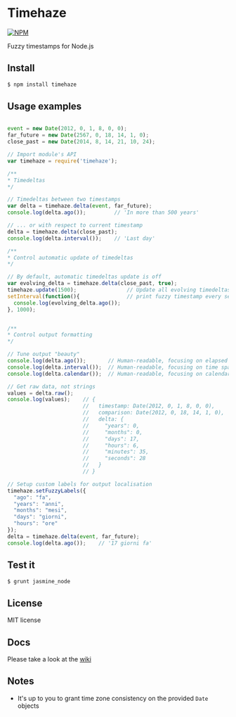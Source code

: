 Timehaze
========

[![NPM](https://nodei.co/npm/timehaze.png?downloads=true)](https://nodei.co/npm/timehaze/)

Fuzzy timestamps for Node.js

Install
-------
```bash
$ npm install timehaze
```

Usage examples
--------------
```js

event = new Date(2012, 0, 1, 8, 0, 0);
far_future = new Date(2567, 0, 18, 14, 1, 0);
close_past = new Date(2014, 8, 14, 21, 10, 24);

// Import module's API
var timehaze = require('timehaze');

/**
* Timedeltas
*/

// Timedeltas between two timestamps
var delta = timehaze.delta(event, far_future);
console.log(delta.ago());         // 'In more than 500 years'

// ... or with respect to current timestamp
delta = timehaze.delta(close_past);
console.log(delta.interval());    // 'Last day'

/**
* Control automatic update of timedeltas
*/

// By default, automatic timedeltas update is off
var evolving_delta = timehaze.delta(close_past, true);
timehaze.update(1500);                // Update all evolving timedeltas every 1500 millis (default is 1000)
setInterval(function(){               // print fuzzy timestamp every second and check it gets updated
  console.log(evolving_delta.ago());
}, 1000); 


/**
* Control output formatting
*/

// Tune output "beauty"
console.log(delta.ago());       // Human-readable, focusing on elapsed time: '1 day ago'
console.log(delta.interval());  // Human-readable, focusing on time span: 'Last day'
console.log(delta.calendar());  // Human-readable, focusing on calendar milestones: 'last Monday'

// Get raw data, not strings
values = delta.raw();
console.log(values);    // {
                        //   timestamp: Date(2012, 0, 1, 8, 0, 0),
                        //   comparison: Date(2012, 0, 18, 14, 1, 0),
                        //   delta: {
                        //     "years": 0,
                        //     "months": 0,
                        //     "days": 17,
                        //     "hours": 6,
                        //     "minutes": 35,
                        //     "seconds": 28
                        //   }
                        // }

// Setup custom labels for output localisation
timehaze.setFuzzyLabels({
  "ago": "fa",
  "years": "anni",
  "months": "mesi",
  "days": "giorni",
  "hours": "ore"
});
delta = timehaze.delta(event, far_future);
console.log(delta.ago());    // '17 giorni fa'
```

Test it
-------
```bash
$ grunt jasmine_node
```

License
-------
MIT license

Docs
----
Please take a look at the [wiki](https://github.com/csparpa/timehaze/wiki)

Notes
-----
* It's up to you to grant time zone consistency on the provided `Date` objects
